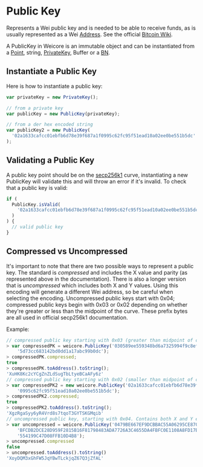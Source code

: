 # Public Key

Represents a Wei public key and is needed to be able to receive funds, as is usually represented as a Wei [Address](address.md). See the official [Bitcoin Wiki](https://en.bitcoin.it/wiki/Technical_background_of_version_1_Bitcoin_addresses).

A PublicKey in Weicore is an immutable object and can be instantiated from a [Point](crypto.md), string, [PrivateKey](privatekey.md), Buffer or a [BN](crypto.md).

## Instantiate a Public Key

Here is how to instantiate a public key:

```javascript
var privateKey = new PrivateKey();

// from a private key
var publicKey = new PublicKey(privateKey);

// from a der hex encoded string
var publicKey2 = new PublicKey(
  '02a1633cafcc01ebfb6d78e39f687a1f0995c62fc95f51ead10a02ee0be551b5dc'
);
```

## Validating a Public Key

A public key point should be on the [secp256k1](https://en.bitcoin.it/wiki/Secp256k1) curve, instantiating a new PublicKey will validate this and will throw an error if it's invalid. To check that a public key is valid:

```javascript
if (
  PublicKey.isValid(
    '02a1633cafcc01ebfb6d78e39f687a1f0995c62fc95f51ead10a02ee0be551b5dc'
  )
) {
  // valid public key
}
```

## Compressed vs Uncompressed

It's important to note that there are two possible ways to represent a public key. The standard is _compressed_ and includes the X value and parity (as represented above in the documentation). There is also a longer version that is _uncompressed_ which includes both X and Y values. Using this encoding will generate a different Wei address, so be careful when selecting the encoding. Uncompressed public keys start with 0x04; compressed public keys begin with 0x03 or 0x02 depending on whether they're greater or less than the midpoint of the curve. These prefix bytes are all used in official secp256k1 documentation.

Example:

```javascript
// compressed public key starting with 0x03 (greater than midpoint of curve)
> var compressedPK = weicore.PublicKey('030589ee559348bd6a7325994f9c8eff12bd'+
    '5d73cc683142bd0dd1a17abc99b0dc');
> compressedPK.compressed;
true
> compressedPK.toAddress().toString();
'XuHK8Kc2cYCgZnZLdSugTbLtyeBCaAFy6z'
// compressed public key starting with 0x02 (smaller than midpoint of curve)
> var compressedPK2 = new weicore.PublicKey('02a1633cafcc01ebfb6d78e39f687a1f'+
    '0995c62fc95f51ead10a02ee0be551b5dc');
> compressedPK2.compressed;
true
> compressedPK2.toAddress().toString();
'XgzRgaSyy6yR4Vrd8s7tqoT3GYTSKGMqib'
// uncompressed public key, starting with 0x04. Contains both X and Y encoded
> var uncompressed = weicore.PublicKey('0479BE667EF9DCBBAC55A06295CE870B07029'+
    'BFCDB2DCE28D959F2815B16F81798483ADA7726A3C4655DA4FBFC0E1108A8FD17B448A68'+
    '554199C47D08FFB10D4B8');
> uncompressed.compressed
false
> uncompressed.toAddress().toString()
'XoyDQM3xGhFW5JqYBwTLckjqZ67Q3jZfAL'
```
